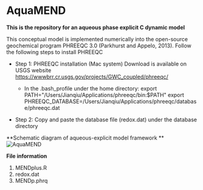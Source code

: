 # AquaMEND
**This is the repository for an aqueous phase explicit C dynamic model**

This conceptual model is implemented numerically into the open-source geochemical program PHREEQC 3.0 (Parkhurst and Appelo, 2013).
Follow the following steps to install PHREEQC

* Step 1: PHREEQC installation (Mac system) Download is available on USGS website https://wwwbrr.cr.usgs.gov/projects/GWC_coupled/phreeqc/

   * In the .bash_profile under the home directory:
    export PATH="/Users/Jianqiu/Applications/phreeqc/bin:$PATH" export PHREEQC_DATABASE=/Users/Jianqiu/Applications/phreeqc/database/phreeqc.dat

* Step 2: Copy and paste the database file (redox.dat) under the database directory


**Schematic diagram of aqueous-explicit model framework **
![AquaMEND](https://user-images.githubusercontent.com/16612176/98896388-ae507900-245d-11eb-9cc5-151464f2354f.png)


**File information**
1. MENDplus.R
1. redox.dat
1. MENDp.phrq
